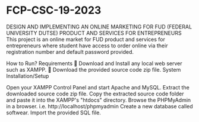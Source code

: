 # FCP-CSC-19-2023
DESIGN AND IMPLEMENTING AN ONLINE MARKETING FOR FUD (FEDERAL UNIVERSITY DUTSE) PRODUCT AND SERVICES FOR ENTREPRENEURS This project is an online market for FUD product and services for entrepreneurs where student have access to order online via their registration number and default password provided.



How to Run? Requirements  Download and Install any local web server such as XAMPP.  Download the provided source code zip file. System Installation/Setup

Open your XAMPP Control Panel and start Apache and MySQL. Extract the downloaded source code zip file. Copy the extracted source code folder and paste it into the XAMPP's "htdocs" directory. Browse the PHPMyAdmin in a browser. i.e. http://localhost/phpmyadmin Create a new database called softwear. Import the provided SQL file.
